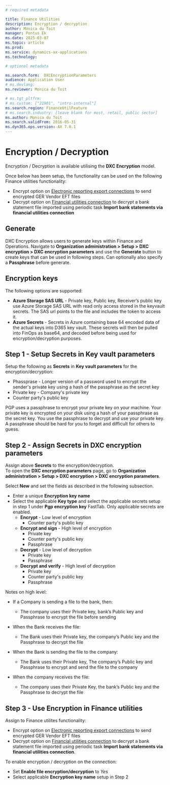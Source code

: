 ```yaml
---
# required metadata

title: Finance Utilities 
description: Encryption / decryption
author: Monica du Toit
manager: Pontus Ek
ms.date: 2025-03-07
ms.topic: article
ms.prod: 
ms.service: dynamics-ax-applications
ms.technology: 

# optional metadata

ms.search.form:  DXCEncryptionParameters
audience: Application User
# ms.devlang: 
ms.reviewer: Monica du Toit

# ms.tgt_pltfrm: 
# ms.custom: ["21901", "intro-internal"]
ms.search.region: FinanceUtilFeature
# ms.search.industry: [leave blank for most, retail, public sector]
ms.author: Monica du Toit
ms.search.validFrom: 2016-05-31
ms.dyn365.ops.version: AX 7.0.1
---
```


# Encryption / Decryption
Encryption / Decryption is available utilising the **DXC Encryption** model.

Once below has been setup, the functionality can be used on the following Finance utilities functionality:
- Encrypt option on [Electronic reporting export connections](../ACCOUNTS-PAYABLE/Save-electronic-reporting-file-to-secure-location.md) to send encrypted GER Vendor EFT files
- Decrypt option on [Financial utilities connection](../CASH-AND-BANK-MANAGEMENT/Finance-utilities-connections.md) to decrypt a bank statement file imported using periodic task **Import bank statements via financial utilities connection**

## Generate
DXC Encryption allows users to generate keys within Finance and Operations.
Navigate to **Organization administration > Setup > DXC encryption > DXC encryption parameters** and use the **Generate** button to create keys that can be used in following steps.
Can optionally also specify a **Passphrase** before generate.

## Encryption keys

The following options are supported:
- **Azure Storage SAS URL** - Private key, Public key, Receiver’s public key use Azure Storage SAS URL with read only access stored in the keyvault secrets. The SAS url points to the file and includes the token to access it.
- **Azure Secrets** - Secrets in Azure containing base 64 encoded data of the actual keys into D365 key vault. These secrets will then be pulled into FinOps as base64, and decoded before being used for encryption/decryption purposes.

## Step 1 - Setup Secrets in Key vault parameters
Setup the following as **Secrets** in **Key vault parameters** for the encryption/decryption:
- Phassprase - Longer version of a password used to encrypt the sender's private key using a hash of the passphrase as the secret key
- Private key - Company's private key
- Counter party's public key

PGP uses a passphrase to encrypt your private key on your machine. Your private key is encrypted on your disk using a hash of your passphrase as the secret key. You use the passphrase to decrypt and use your private key. A passphrase should be hard for you to forget and difficult for others to guess.


## Step 2 - Assign Secrets in DXC encryption parameters
Assign above **Secrets** to the encryption/decryption. <br>
To open the **DXC encryption parameters** page, go to **Organization administration > Setup > DXC encryption > DXC encryption parameters**. <br>

Select **New** and set the fields as described in the following subsection.

- Enter a unique **Encryption key name**
- Select the applicable **Key type** and select the applicable secrets setup in step 1 under **Pgp encryption key** FastTab. Only applicable secrets are enabled.
    - **Encrypt** - Low level of encryption
        - Counter party's public key
    - **Encrypt and sign** - High level of encryption
        - Private key
        - Counter party's public key
        - Passphrase  
    - **Decrypt** - Low level of decryption
        - Private key
        - Passphrase 
    - **Decrypt and verify** - High level of decryption
        - Private key
        - Counter party's public key
        - Passphrase  

Notes on high level: 
- If a Company is sending a file to the bank, then:
  - The company uses their Private key, bank’s Public key and Passphrase to encrypt the file before sending

- When the Bank receives the file:
  - The Bank uses their Private key, the company’s Public key and the Passphrase to decrypt the file
 
- When the Bank is sending the file to the company:
  - The Bank uses their Private key, The company’s Public key and Passphrase to encrypt and send the file to the company

- When the company receives the file:
  - The company uses their Private Key, the bank’s Public key and the Passphrase to decrypt the file


## Step 3 - Use Encryption in Finance utilities

Assign to Finance utilites functionality:
- Encrypt option on [Electronic reporting export connections](../ACCOUNTS-PAYABLE/Save-electronic-reporting-file-to-secure-location.md) to send encrypted GER Vendor EFT files
- Decrypt option on [Financial utilities connection](../CASH-AND-BANK-MANAGEMENT/Finance-utilities-connections.md) to decrypt a bank statement file imported using periodic task **Import bank statements via financial utilities connection**.

To enable encryption / decryption on the connection: 
 - Set **Enable file encryption/decryption** to _Yes_
 - Select applicable **Encryption key name** setup in Step 2

